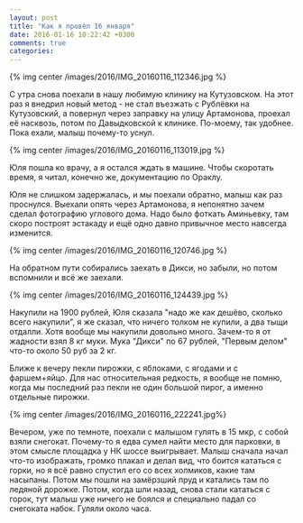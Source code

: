```yaml
---
layout: post
title: "Как я провёл 16 января"
date: 2016-01-16 10:22:42 +0300
comments: true
categories: 
---
```

{% img center /images/2016/IMG_20160116_112346.jpg %}

С утра снова поехали в нашу любимую клинику на Кутузовском. На этот раз я внедрил новый метод - не стал въезжать с Рублёвки на Кутузовский, а повернул через заправку на улицу Артамонова, проехал её насквозь, потом по Давыдковской к клинике. По-моему, так удобнее. Пока ехали, малыш почему-то уснул.

{% img center /images/2016/IMG_20160116_113019.jpg %}

Юля пошла ко врачу, а я остался ждать в машине. Чтобы скоротать время, я читал, конечно же, документацию по Ораклу.

Юля не слишком задержалась, и мы поехали обратно, малыш как раз проснулся. Выехали опять через Артамонова, я непонятно зачем сделал фотографию углового дома. Надо было фоткать Аминьевку, там скоро построят эстакаду и ещё одно давно привычное место навсегда изменится.

{% img center /images/2016/IMG_20160116_120746.jpg %}

На обратном пути собирались заехать в Дикси, но забыли, но потом вспомнили и всё же заехали. 

{% img center /images/2016/IMG_20160116_124439.jpg %}

Накупили на 1900 рублей, Юля сказала "надо же как дешёво, сколько всего накупили", я же сказал, что ничего толком не купили, а два тыщи отдалли. Хотя вообще мы накупили довольно много. Зачем-то я от жадности взял 8 кг муки. Мука "Дикси" по 67 рублей, "Первым делом" что-то около 50 руб за 2 кг.

Ближе к вечеру пекли пирожки, с яблоками, с ягодами и с фаршем+яйцо. Для нас относительная редкость, я вообще не помню, когда мы последний раз пекли не один большой пирог, а именно отдельные пирожки.

{% img center /images/2016/IMG_20160116_222241.jpg%}

Вечером, уже по темноте, поехали с малышом гулять в 15 мкр, с собой взяли снегокат. Почему-то я едва сумел найти место для парковки, в этом смысле площадка у НК шоссе выигрывает. Малыш сначала начал что-то изображать, громко плакал и делал вид, что боится кататься с горки, но я всё равно спустил его со всех холмиков, какие там насыпаны. Потом мы пошли на замёрзший пруд и катались там по ледяной дорожке. Потом, когда шли назад, снова стали кататься с горок, тут малыш уже ничего не боялся и специально падал со снегоката набок. Гуляли около часа.



 